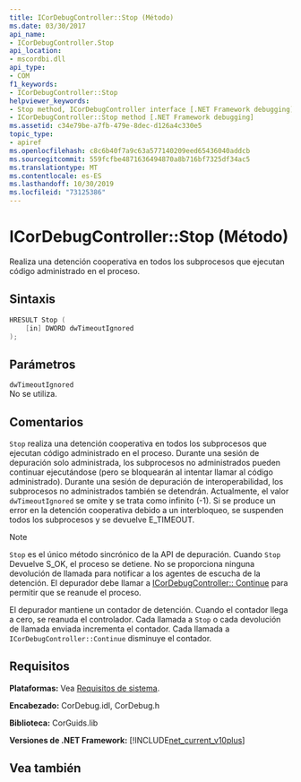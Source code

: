 ```yaml
---
title: ICorDebugController::Stop (Método)
ms.date: 03/30/2017
api_name:
- ICorDebugController.Stop
api_location:
- mscordbi.dll
api_type:
- COM
f1_keywords:
- ICorDebugController::Stop
helpviewer_keywords:
- Stop method, ICorDebugController interface [.NET Framework debugging]
- ICorDebugController::Stop method [.NET Framework debugging]
ms.assetid: c34e79be-a7fb-479e-8dec-d126a4c330e5
topic_type:
- apiref
ms.openlocfilehash: c8c6b40f7a9c63a577140209eed65436040addcb
ms.sourcegitcommit: 559fcfbe4871636494870a8b716bf7325df34ac5
ms.translationtype: MT
ms.contentlocale: es-ES
ms.lasthandoff: 10/30/2019
ms.locfileid: "73125386"
---
```

# <a name="icordebugcontrollerstop-method"></a>ICorDebugController::Stop (Método)
Realiza una detención cooperativa en todos los subprocesos que ejecutan código administrado en el proceso.  
  
## <a name="syntax"></a>Sintaxis  
  
```cpp  
HRESULT Stop (  
    [in] DWORD dwTimeoutIgnored  
);  
```  
  
## <a name="parameters"></a>Parámetros  
 `dwTimeoutIgnored`  
 No se utiliza.  
  
## <a name="remarks"></a>Comentarios  
 `Stop` realiza una detención cooperativa en todos los subprocesos que ejecutan código administrado en el proceso. Durante una sesión de depuración solo administrada, los subprocesos no administrados pueden continuar ejecutándose (pero se bloquearán al intentar llamar al código administrado). Durante una sesión de depuración de interoperabilidad, los subprocesos no administrados también se detendrán. Actualmente, el valor `dwTimeoutIgnored` se omite y se trata como infinito (-1). Si se produce un error en la detención cooperativa debido a un interbloqueo, se suspenden todos los subprocesos y se devuelve E_TIMEOUT.  
  
> [!NOTE]
> `Stop` es el único método sincrónico de la API de depuración. Cuando `Stop` Devuelve S_OK, el proceso se detiene. No se proporciona ninguna devolución de llamada para notificar a los agentes de escucha de la detención. El depurador debe llamar a [ICorDebugController:: Continue](../../../../docs/framework/unmanaged-api/debugging/icordebugcontroller-continue-method.md) para permitir que se reanude el proceso.  
  
 El depurador mantiene un contador de detención. Cuando el contador llega a cero, se reanuda el controlador. Cada llamada a `Stop` o cada devolución de llamada enviada incrementa el contador. Cada llamada a `ICorDebugController::Continue` disminuye el contador.  
  
## <a name="requirements"></a>Requisitos  
 **Plataformas:** Vea [Requisitos de sistema](../../../../docs/framework/get-started/system-requirements.md).  
  
 **Encabezado:** CorDebug.idl, CorDebug.h  
  
 **Biblioteca:** CorGuids.lib  
  
 **Versiones de .NET Framework:** [!INCLUDE[net_current_v10plus](../../../../includes/net-current-v10plus-md.md)]  
  
## <a name="see-also"></a>Vea también
